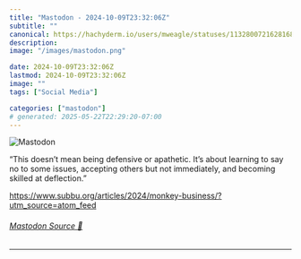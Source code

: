 ```yaml
---
title: "Mastodon - 2024-10-09T23:32:06Z"
subtitle: ""
canonical: https://hachyderm.io/users/mweagle/statuses/113280072162816821
description:
image: "/images/mastodon.png"

date: 2024-10-09T23:32:06Z
lastmod: 2024-10-09T23:32:06Z
image: ""
tags: ["Social Media"]

categories: ["mastodon"]
# generated: 2025-05-22T22:29:20-07:00
---
```

![Mastodon](/images/mastodon.png)

<p>“This doesn’t mean being defensive or apathetic. It’s about learning to say no to some issues, accepting others but not immediately, and becoming skilled at deflection.”</p><p><a href="https://www.subbu.org/articles/2024/monkey-business/?utm_source=atom_feed" target="_blank" rel="nofollow noopener noreferrer" translate="no"><span class="invisible">https://www.</span><span class="ellipsis">subbu.org/articles/2024/monkey</span><span class="invisible">-business/?utm_source=atom_feed</span></a></p>


###### [Mastodon Source 🐘](https://hachyderm.io/@mweagle/113280072162816821)

___
